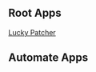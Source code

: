 ## Root Apps
[Lucky Patcher](https://github.com/Spontox42/AndroidCrackApps/Ressources/Apks/Lucky_Patcher_10.1.0.apk)

## Automate Apps
